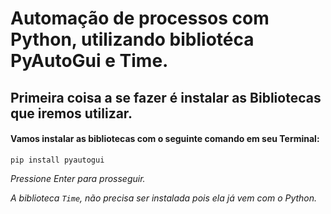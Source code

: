 # Automação de processos com Python, utilizando bibliotéca PyAutoGui e Time.

## Primeira coisa a se fazer é instalar as Bibliotecas que iremos utilizar. 

#### **Vamos instalar as bibliotecas com o seguinte comando em seu Terminal:**

`pip install pyautogui`

*Pressione Enter para prosseguir.*

*A biblioteca `Time`, não precisa ser instalada pois ela já vem com o Python.*